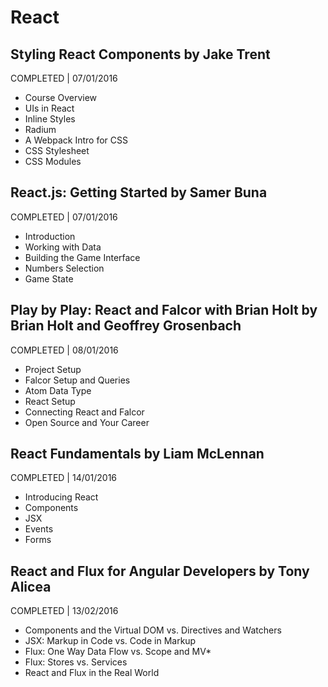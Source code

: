 # React

## Styling React Components by Jake Trent
COMPLETED | 07/01/2016

- Course Overview
- UIs in React
- Inline Styles
- Radium
- A Webpack Intro for CSS
- CSS Stylesheet
- CSS Modules

## React.js: Getting Started by Samer Buna
COMPLETED | 07/01/2016

- Introduction
- Working with Data
- Building the Game Interface
- Numbers Selection
- Game State

## Play by Play: React and Falcor with Brian Holt by Brian Holt and Geoffrey Grosenbach
COMPLETED | 08/01/2016

- Project Setup
- Falcor Setup and Queries
- Atom Data Type
- React Setup
- Connecting React and Falcor
- Open Source and Your Career

## React Fundamentals by Liam McLennan
COMPLETED | 14/01/2016

- Introducing React
- Components
- JSX
- Events
- Forms

## React and Flux for Angular Developers by Tony Alicea
COMPLETED | 13/02/2016

- Components and the Virtual DOM vs. Directives and Watchers
- JSX: Markup in Code vs. Code in Markup
- Flux: One Way Data Flow vs. Scope and MV*
- Flux: Stores vs. Services
- React and Flux in the Real World
